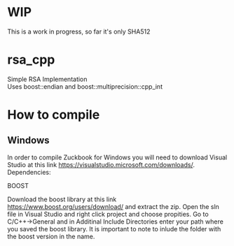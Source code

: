 # WIP
This is a work in progress, so far it's only SHA512
# rsa_cpp
Simple RSA Implementation\
Uses boost::endian and boost::multiprecision::cpp_int

# How to compile
## Windows
In order to compile Zuckbook for Windows you will need to download Visual Studio at this link https://visualstudio.microsoft.com/downloads/. 
Dependencies:

BOOST

Download the boost library at this link https://www.boost.org/users/download/ and extract the zip.
Open the sln file in Visual Studio and right click project and choose propities. 
Go to C/C++->General and in Additinal Include Directories enter your path where you saved the boost library. 
It is important to note to inlude the folder with the boost version in the name.
